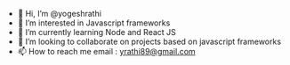 - 👋 Hi, I’m @yogeshrathi
- 👀 I’m interested in Javascript frameworks
- 🌱 I’m currently learning Node and React JS
- 💞️ I’m looking to collaborate on projects based on javascript frameworks
- 📫 How to reach me email : yrathi89@gmail.com 
